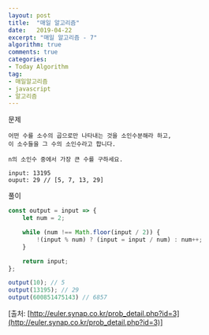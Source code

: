 ```yaml
---
layout: post
title:  "매일 알고리즘"
date:   2019-04-22
excerpt: "매일 알고리즘 - 7"
algorithm: true
comments: true
categories:
- Today Algorithm
tag:
- 매일알고리즘
- javascript
- 알고리즘
---
```


문제
```
어떤 수를 소수의 곱으로만 나타내는 것을 소인수분해라 하고,
이 소수들을 그 수의 소인수라고 합니다.

n의 소인수 중에서 가장 큰 수를 구하세요.

input: 13195
ouput: 29 // [5, 7, 13, 29]
```

풀이
```javascript
const output = input => {
    let num = 2;

    while (num !== Math.floor(input / 2)) {
        !(input % num) ? (input = input / num) : num++;
    }

    return input;
};

output(10); // 5
output(13195); // 29
output(600851475143) // 6857
```

[출처: [http://euler.synap.co.kr/prob_detail.php?id=3](http://euler.synap.co.kr/prob_detail.php?id=3)]
